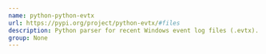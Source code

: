 ```yaml
---
name: python-python-evtx
url: https://pypi.org/project/python-evtx/#files
description: Python parser for recent Windows event log files (.evtx). URL : https://pypi.org/project/python-evtx/#files Groups : None
group: None
---
```

